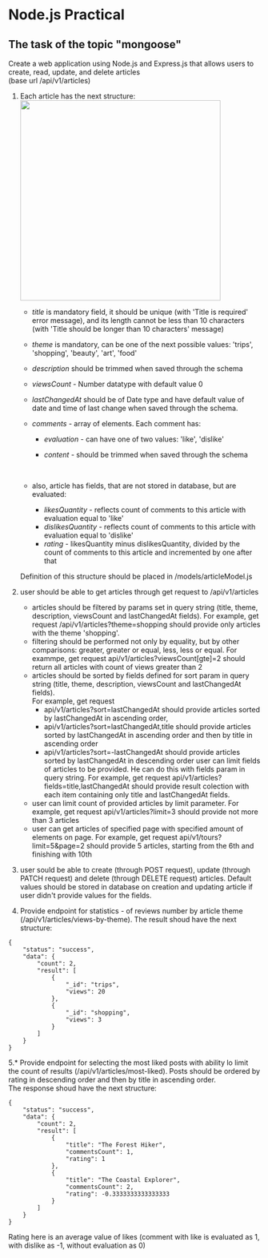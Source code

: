 # Node.js Practical

## The task of the topic "mongoose"

Create a web application using Node.js and Express.js that allows users to create, read, update, and delete articles  
(base url /api/v1/articles)

1.  Each article has the next structure:  
     <img src="./dev-data/data-structure.png" width=400>

    - _title_ is mandatory field, it should be unique (with 'Title is required' error message), and its length cannot be less than 10 characters (with 'Title should be longer than 10 characters' message)
    - _theme_ is mandatory, can be one of the next possible values: 'trips', 'shopping', 'beauty', 'art', 'food'
    - _description_ should be trimmed when saved through the schema
    - _viewsCount_ - Number datatype with default value 0
    - _lastChangedAt_ should be of Date type and have default value of date and time of last change when saved through the schema.
    - _comments_ - array of elements. Each comment has:

      - _evaluation_ - can have one of two values: 'like', 'dislike'
      - _content_ - should be trimmed when saved through the schema

        <br>

    - also, article has fields, that are not stored in database, but are evaluated:

      - _likesQuantity_ - reflects count of comments to this article with evaluation equal to 'like'
      - _dislikesQuantity_ - reflects count of comments to this article with evaluation equal to 'dislike'
      - _rating_ - likesQuantity minus dislikesQuantity, divided by the count of comments to this article and incremented by one after that

    Definition of this structure should be placed in /models/articleModel.js

2.  user should be able to get articles through get request to /api/v1/articles

    - articles should be filtered by params set in query string (title, theme, description, viewsCount and lastChangedAt fields). For example, get request /api/v1/articles?theme=shopping should provide only articles with the theme 'shopping'.
    - filtering should be performed not only by equality, but by other comparisons: greater, greater or equal, less, less or equal. For exammpe, get request api/v1/articles?viewsCount[gte]=2 should return all articles with count of views greater than 2
    - articles should be sorted by fields defined for sort param in query string (title, theme, description, viewsCount and lastChangedAt fields).  
       For example, get request
      - api/v1/articles?sort=lastChangedAt should provide articles sorted by lastChangedAt in ascending order,
      - api/v1/articles?sort=lastChangedAt,title should provide articles sorted by lastChangedAt in ascending order and then by title in ascending order
      - api/v1/articles?sort=-lastChangedAt should provide articles sorted by lastChangedAt in descending order
        user can limit fields of articles to be provided. He can do this with fields param in query string. For example, get request api/v1/articles?fields=title,lastChangedAt should provide result colection with each item containing only title and lastChangedAt fields.
    - user can limit count of provided articles by limit parameter. For example, get request api/v1/articles?limit=3 should provide not more than 3 articles
    - user can get articles of specified page with specified amount of elements on page. For example, get request api/v1/tours?limit=5&page=2 should provide 5 articles, starting from the 6th and finishing with 10th

3.  user sould be able to create (through POST request), update (through PATCH request) and delete (through DELETE request) articles. Default values should be stored in database on creation and updating article if user didn't provide values for the fields.

4.  Provide endpoint for statistics - of reviews number by article theme (/api/v1/articles/views-by-theme). The result shoud have the next structure:

```
{
    "status": "success",
    "data": {
        "count": 2,
        "result": [
            {
                "_id": "trips",
                "views": 20
            },
            {
                "_id": "shopping",
                "views": 3
            }
        ]
    }
}
```

5.\* Provide endpoint for selecting the most liked posts with ability lo limit the count of results (/api/v1/articles/most-liked). Posts should be ordered by rating in descending order and then by title in ascending order.  
The response shoud have the next structure:

```
{
    "status": "success",
    "data": {
        "count": 2,
        "result": [
            {
                "title": "The Forest Hiker",
                "commentsCount": 1,
                "rating": 1
            },
            {
                "title": "The Coastal Explorer",
                "commentsCount": 2,
                "rating": -0.3333333333333333
            }
        ]
    }
}
```

Rating here is an average value of likes (comment with like is evaluated as 1, with dislike as -1, without evaluation as 0)
